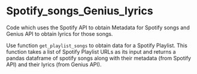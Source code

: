 # Spotify_songs_Genius_lyrics
Code which uses the Spotify API to obtain Metadata for Spotify songs and Genius API to obtain lyrics for those songs.

Use function `get_playlist_songs` to obtain data for a Spotify Playlist. This function takes a list of Spotify Playlist URLs as its input and returns a pandas dataframe of spotify songs along with their metadata (from Spotify API) and their lyrics (from Genius API).

